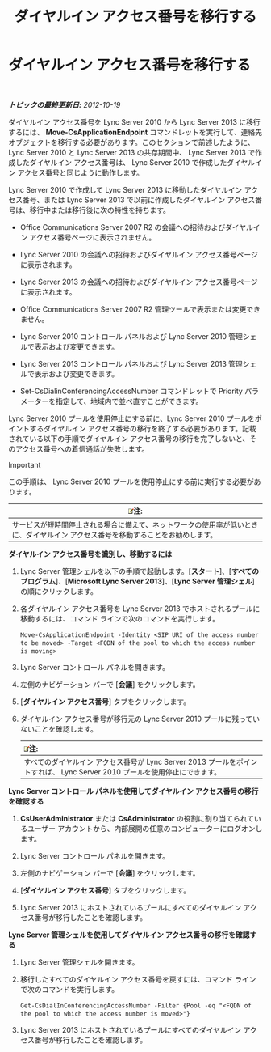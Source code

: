 ﻿---
title: ダイヤルイン アクセス番号を移行する
TOCTitle: ダイヤルイン アクセス番号を移行する
ms:assetid: e0dfaed2-64c7-45cb-aaa9-d6117a26625d
ms:mtpsurl: https://technet.microsoft.com/ja-jp/library/JJ721909(v=OCS.15)
ms:contentKeyID: 49887178
ms.date: 05/19/2016
mtps_version: v=OCS.15
ms.translationtype: HT
---

# ダイヤルイン アクセス番号を移行する

 

_**トピックの最終更新日:** 2012-10-19_

ダイヤルイン アクセス番号を Lync Server 2010 から Lync Server 2013 に移行するには、 **Move-CsApplicationEndpoint** コマンドレットを実行して、連絡先オブジェクトを移行する必要があります。このセクションで前述したように、 Lync Server 2010 と Lync Server 2013 の共存期間中、 Lync Server 2013 で作成したダイヤルイン アクセス番号は、 Lync Server 2010 で作成したダイヤルイン アクセス番号と同じように動作します。

Lync Server 2010 で作成して Lync Server 2013 に移動したダイヤルイン アクセス番号、または Lync Server 2013 で以前に作成したダイヤルイン アクセス番号は、移行中または移行後に次の特性を持ちます。

  - Office Communications Server 2007 R2 の会議への招待およびダイヤルイン アクセス番号ページに表示されません。

  - Lync Server 2010 の会議への招待およびダイヤルイン アクセス番号ページに表示されます。

  - Lync Server 2013 の会議への招待およびダイヤルイン アクセス番号ページに表示されます。

  - Office Communications Server 2007 R2 管理ツールで表示または変更できません。

  - Lync Server 2010 コントロール パネルおよび Lync Server 2010 管理シェルで表示および変更できます。

  - Lync Server 2013 コントロール パネルおよび Lync Server 2013 管理シェルで表示および変更できます。

  - Set-CsDialinConferencingAccessNumber コマンドレットで Priority パラメーターを指定して、地域内で並べ直すことができます。

Lync Server 2010 プールを使用停止にする前に、Lync Server 2010 プールをポイントするダイヤルイン アクセス番号の移行を終了する必要があります。記載されている以下の手順でダイヤルイン アクセス番号の移行を完了しないと、そのアクセス番号への着信通話が失敗します。


> [!IMPORTANT]
> この手順は、 Lync Server 2010 プールを使用停止にする前に実行する必要があります。



<table>
<thead>
<tr class="header">
<th><img src="images/Gg412781.note(OCS.15).gif" title="note" alt="note" />注:</th>
</tr>
</thead>
<tbody>
<tr class="odd">
<td>サービスが短時間停止される場合に備えて、ネットワークの使用率が低いときに、ダイヤルイン アクセス番号を移動することをお勧めします。</td>
</tr>
</tbody>
</table>


**ダイヤルイン アクセス番号を識別し、移動するには**

1.  Lync Server 管理シェルを以下の手順で起動します。\[**スタート**\]、\[**すべてのプログラム**\]、\[**Microsoft Lync Server 2013**\]、\[**Lync Server 管理シェル**\] の順にクリックします。

2.  各ダイヤルイン アクセス番号を Lync Server 2013 でホストされるプールに移動するには、コマンド ラインで次のコマンドを実行します。
    
        Move-CsApplicationEndpoint -Identity <SIP URI of the access number to be moved> -Target <FQDN of the pool to which the access number is moving>

3.  Lync Server コントロール パネルを開きます。

4.  左側のナビゲーション バーで \[**会議**\] をクリックします。

5.  \[**ダイヤルイン アクセス番号**\] タブをクリックします。

6.  ダイヤルイン アクセス番号が移行元の Lync Server 2010 プールに残っていないことを確認します。
    
    <table>
    <thead>
    <tr class="header">
    <th><img src="images/Gg412781.note(OCS.15).gif" title="note" alt="note" />注:</th>
    </tr>
    </thead>
    <tbody>
    <tr class="odd">
    <td>すべてのダイヤルイン アクセス番号が Lync Server 2013 プールをポイントすれば、 Lync Server 2010 プールを使用停止にできます。</td>
    </tr>
    </tbody>
    </table>


**Lync Server コントロール パネルを使用してダイヤルイン アクセス番号の移行を確認する**

1.  **CsUserAdministrator** または **CsAdministrator** の役割に割り当てられているユーザー アカウントから、内部展開の任意のコンピューターにログオンします。

2.  Lync Server コントロール パネルを開きます。

3.  左側のナビゲーション バーで \[**会議**\] をクリックします。

4.  \[**ダイヤルイン アクセス番号**\] タブをクリックします。

5.  Lync Server 2013 にホストされているプールにすべてのダイヤルイン アクセス番号が移行したことを確認します。

**Lync Server 管理シェルを使用してダイヤルイン アクセス番号の移行を確認する**

1.  Lync Server 管理シェルを開きます。

2.  移行したすべてのダイヤルイン アクセス番号を戻すには、コマンド ラインで次のコマンドを実行します。
    
        Get-CsDialInConferencingAccessNumber -Filter {Pool -eq "<FQDN of the pool to which the access number is moved>"}

3.  Lync Server 2013 にホストされているプールにすべてのダイヤルイン アクセス番号が移行したことを確認します。

